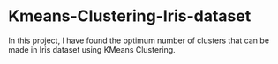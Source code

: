 # Kmeans-Clustering-Iris-dataset
In this project, I have found the optimum number of clusters that can be made in Iris dataset using KMeans Clustering.
